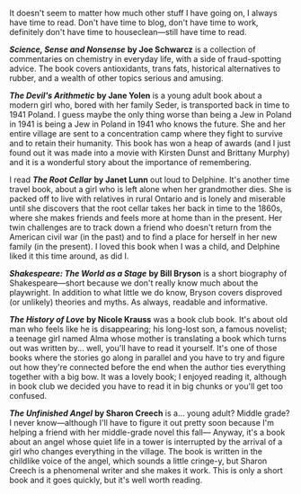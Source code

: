 <!--
.. title: So many books
.. date: 2010-07-27 22:22:07
.. author: Amy Brown
-->

It doesn't seem to matter how much other stuff I have going on, I always
have time to read. Don't have time to blog, don't have time to work, 
definitely don't have time to houseclean&mdash;still have time to
read.

***Science, Sense and Nonsense*** __by Joe Schwarcz__ is a collection of
commentaries on chemistry in everyday life, with a side of fraud-spotting
advice. The book covers antioxidants, trans fats, historical alternatives 
to rubber, and a wealth of other topics serious and amusing.

***The Devil's Arithmetic*** __by Jane Yolen__ is a young adult book
about a modern girl who, bored with her family Seder, is transported back
in time to 1941 Poland. I guess maybe the only thing worse than being a
Jew in Poland in 1941 is being a Jew in Poland in 1941 who knows the future.
She and her entire village are sent to a concentration camp where they
fight to survive and to retain their humanity. This book has won a heap
of awards (and I just found out it was made into a movie with Kirsten
Dunst and Brittany Murphy) and it is a wonderful story about the importance
of remembering.

I read ***The Root Cellar*** __by Janet Lunn__ out loud to Delphine.
It's another time travel book, about a girl who is left alone when
her grandmother dies. She is packed off to live with relatives in rural
Ontario and is lonely and miserable until she discovers that the 
root cellar takes her back in time to the 1860s, where she makes friends
and feels more at home than in the present. Her twin challenges are to
track down a friend who doesn't return from the American civil war (in
the past) and to find a place for herself in her new family (in the
present). I loved this book when
I was a child, and Delphine liked it this time around, as did I.

***Shakespeare: The World as a Stage*** __by Bill Bryson__ is a
short biography of Shakespeare&mdash;short because we don't really know
much about the playwright. In addition to what little we do know, 
Bryson covers disproved (or unlikely)
theories and myths. As always, readable and informative.

***The History of Love*** __by Nicole Krauss__ was a book club book.
It's about old man who feels like he is disappearing; his long-lost
son, a famous novelist; a teenage girl named Alma whose mother is
translating a book which turns out was written by... well, you'll have
to read it yourself. It's one of those books where the stories go
along in parallel and you have to try and figure out how they're connected
before the end when the author ties everything together with a big
bow. It was a lovely book; I enjoyed reading it, although in book
club we decided you have to read it in big chunks or you'll get 
too confused.

***The Unfinished Angel*** __by Sharon Creech__ is a... young adult?
Middle grade? I never know&mdash;although I'll have to figure it out pretty
soon because I'm helping a friend with her middle-grade novel this fall&mdash;
Anyway, it's a book about an angel whose quiet life in a tower is 
interrupted by the arrival of a girl who changes everything in the
village. The book is written in the childlike voice of the angel, which
sounds a little cringe-y, but Sharon Creech is a phenomenal writer and
she makes it work. This is only a short book and it goes quickly, but 
it's well worth reading.


